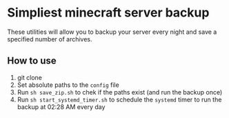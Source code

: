 # Simpliest minecraft server backup
These utilities will allow you to backup your server every night and save a specified number of archives.

## How to use
1. git clone 
2. Set absolute paths to the `config` file
3. Run `sh save_zip.sh` to chek if the paths exist (and run the backup once)
4. Run `sh start_systemd_timer.sh` to schedule the `systemd` timer to run the backup at 02:28 AM every day
